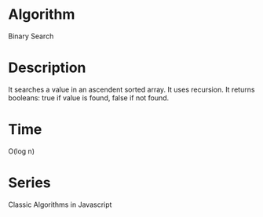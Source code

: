 # Algorithm

Binary Search

# Description

It searches a value in an ascendent sorted array.
It uses recursion.
It returns booleans: true if value is found, false if not found.

# Time

O(log n)

# Series

Classic Algorithms in Javascript
